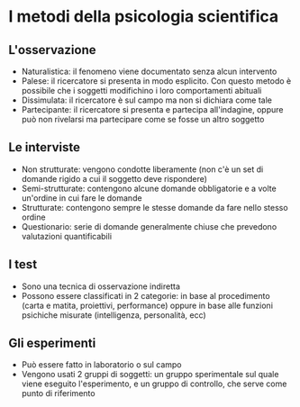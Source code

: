 # I metodi della psicologia scientifica

## L'osservazione

- Naturalistica: il fenomeno viene documentato senza alcun intervento
- Palese: il ricercatore si presenta in modo esplicito. Con questo metodo è possibile che i soggetti modifichino i loro comportamenti abituali
- Dissimulata: il ricercatore è sul campo ma non si dichiara come tale
- Partecipante: il ricercatore si presenta e partecipa all'indagine, oppure può non rivelarsi ma partecipare come se fosse un altro soggetto

## Le interviste

- Non strutturate: vengono condotte liberamente (non c'è un set di domande rigido a cui il soggetto deve rispondere)
- Semi-strutturate: contengono alcune domande obbligatorie e a volte un'ordine in cui fare le domande
- Strutturate: contengono sempre le stesse domande da fare nello stesso ordine
- Questionario: serie di domande generalmente chiuse che prevedono valutazioni quantificabili

## I test

- Sono una tecnica di osservazione indiretta
- Possono essere classificati in 2 categorie: in base al procedimento (carta e matita, proiettivi, performance) oppure in base alle funzioni psichiche misurate (intelligenza, personalità, ecc)

## Gli esperimenti

- Può essere fatto in laboratorio o sul campo
- Vengono usati 2 gruppi di soggetti: un gruppo sperimentale sul quale viene eseguito l'esperimento, e un gruppo di controllo, che serve come punto di riferimento